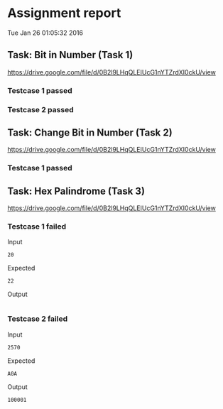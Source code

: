 # Assignment report
Tue Jan 26 01:05:32 2016
## Task: Bit in Number (Task 1)
https://drive.google.com/file/d/0B2l9LHqQLEIUcG1nYTZrdXI0ckU/view

### Testcase 1 passed
### Testcase 2 passed
## Task: Change Bit in Number (Task 2)
https://drive.google.com/file/d/0B2l9LHqQLEIUcG1nYTZrdXI0ckU/view

### Testcase 1 passed
## Task: Hex Palindrome (Task 3)
https://drive.google.com/file/d/0B2l9LHqQLEIUcG1nYTZrdXI0ckU/view

### Testcase 1 failed
Input
```
20
```


Expected
```
22
```


Output
```

```

### Testcase 2 failed
Input
```
2570
```


Expected
```
A0A
```


Output
```
100001
```

